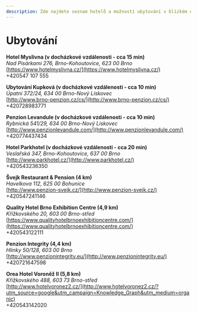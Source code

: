 ```yaml
---
description: Zde najdete seznam hotelů a možností ubytování v blízkém okolí.
---
```


# Ubytování

**Hotel Myslivna \(v docházkové vzdálenosti - cca 15 min\)**  
_Nad Pisárkami 276, Brno-Kohoutovice, 623 00 Brno_  
[https://www.hotelmyslivna.cz/](https://www.hotelmyslivna.cz/)  
+420547 107 555  
  
**Ubytování Kupková \(v docházkové vzdálenosti - cca 10 min\)**  
_Úpatní 372/24, 634 00 Brno-Nový Lískovec_  
[http://www.brno-penzion.cz/cs/](http://www.brno-penzion.cz/cs/)  
+420728983771  
  
**Penzion Levandule \(v docházkové vzdálenosti - cca 10 min\)**  
_Rybnická 541/29, 634 00 Brno-Nový Lískovec_  
[http://www.penzionlevandule.com/](http://www.penzionlevandule.com/)  
+420774437434

**Hotel Parkhotel \(v docházkové vzdálenosti - cca 20 min\)**  
_Veslařská 347, Brno-Kohoutovice, 637 00 Brno_  
[http://www.parkhotel.cz/](http://www.parkhotel.cz/)  
+420543236350  
  
**Švejk Restaurant & Pension \(4 km\)**   
_Havelkova 112, 625 00 Bohunice_  
[http://www.penzion-svejk.cz/](http://www.penzion-svejk.cz/)  
+420547241146  
  
**Quality Hotel Brno Exhibition Centre \(4,9 km\)**  
_Křížkovského 20, 603 00 Brno-střed_  
[https://www.qualityhotelbrnoexhibitioncentre.com/](https://www.qualityhotelbrnoexhibitioncentre.com/)  
+420543122111

**Penzion Integrity \(4,4 km\)**  
_Hlinky 50/128, 603 00 Brno_   
[http://www.penzionintegrity.eu/](http://www.penzionintegrity.eu/)  
+420721647598

**Orea Hotel Voroněž II \(5,8 km\)**  
_Křížkovského 488, 603 73 Brno-střed_  
[http://www.hotelvoronez2.cz/](http://www.hotelvoronez2.cz/?utm_source=google&utm_campaign=Knowledge_Graph&utm_medium=organic)  
+420543142020  


## 

## 

